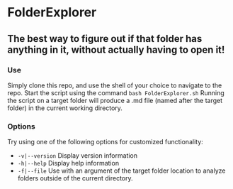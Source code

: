 # FolderExplorer
## The best way to figure out if that folder has anything in it, without actually having to open it!

### Use
Simply clone this repo, and use the shell of your choice to navigate to the repo.
Start the script using the command `bash FolderExplorer.sh`
Running the script on a target folder will produce a .md file (named after the target folder) in the current working directory.

### Options
Try using one of the following options for customized functionality:
- `-v|--version` Display version information
- `-h|--help` Display help information
- `-f|--file` Use with an argument of the target folder location to analyze folders outside of the current directory.
